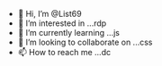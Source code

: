 - 👋 Hi, I’m @List69
- 👀 I’m interested in ...rdp
- 🌱 I’m currently learning ...js
- 💞️ I’m looking to collaborate on ...css
- 📫 How to reach me ...dc

<!---
List69/List69 is a ✨ special ✨ repository because its `README.md` (this file) appears on your GitHub profile.
You can click the Preview link to take a look at your changes.
--->
